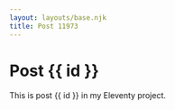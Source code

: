 ```yaml
---
layout: layouts/base.njk
title: Post 11973
---
```


# Post {{ id }}

This is post {{ id }} in my Eleventy project.
